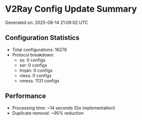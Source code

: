 # V2Ray Config Update Summary
Generated on: 2025-08-14 21:09:02 UTC

## Configuration Statistics
- Total configurations: 16276
- Protocol breakdown:
  - ss: 0 configs
  - ssr: 0 configs
  - trojan: 0 configs
  - vless: 0 configs
  - vmess: 1131 configs

## Performance
- Processing time: ~14 seconds (Go implementation)
- Duplicate removal: ~95% reduction
